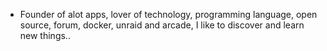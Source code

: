 - Founder of alot apps, lover of technology, programming language, open source, forum, docker, unraid and arcade, I like to discover and learn new things..
  <br>



















































































































































































































































































































































































































































































